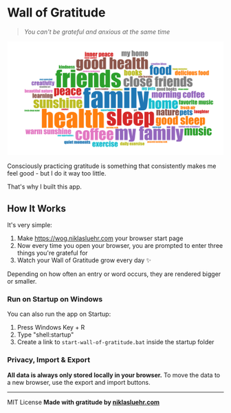# Wall of Gratitude

> _You can't be grateful and anxious at the same time_

![Wall of Gratitude App Preview](src/app/opengraph-image.png)

Consciously practicing gratitude is something that consistently makes me feel good - but I do it way too little.

That's why I built this app.

## How It Works

It's very simple:

1. Make https://wog.niklasluehr.com your browser start page
2. Now every time you open your browser, you are prompted to enter three things you're grateful for
3. Watch your Wall of Gratitude grow every day ✨

Depending on how often an entry or word occurs, they are rendered bigger or smaller.

### Run on Startup on Windows

You can also run the app on Startup:

1. Press Windows Key + R
2. Type "shell:startup"
3. Create a link to `start-wall-of-gratitude.bat` inside the startup folder

### Privacy, Import & Export

**All data is always only stored locally in your browser.**
To move the data to a new browser, use the export and import buttons.

---

MIT License
**Made with gratitude by [niklasluehr.com](https://niklasluehr.com)**
